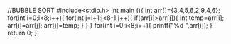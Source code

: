 //BUBBLE SORT
#include<stdio.h>
int main (){
    int arr[]={3,4,5,6,2,9,4,6};
    for(int i=0;i<8;i++){
        for(int j=i+1;j<8-1;j++){
        if(arr[i]>arr[j]){
           int temp=arr[i];
           arr[i]=arr[j];
           arr[j]=temp;
        }
        }
    }
   for(int i=0;i<8;i++){
    printf("%d ",arr[i]);
}
    return 0;
}
